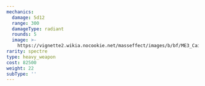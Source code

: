 ```yaml
---
mechanics:
  damage: 5d12
  range: 300
  damageType: radiant
  rounds: 5
  image: >-
    https://vignette2.wikia.nocookie.net/masseffect/images/b/bf/ME3_Cain_Heavy_Weapon.png/revision/latest?cb=20120317195513
rarity: spectre
type: heavy_weapon
cost: 82500
weight: 22
subType: ''
---
```

